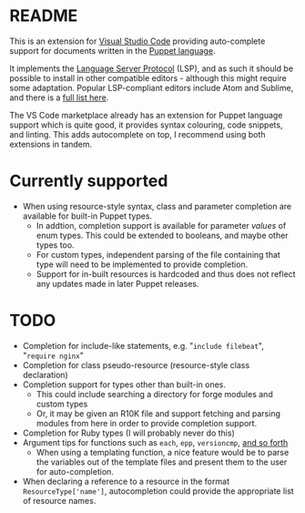 # README

This is an extension for [Visual Studio Code](https://code.visualstudio.com/) providing auto-complete support for documents written in the [Puppet language](https://docs.puppet.com/puppet/4.10/lang_visual_index.html).

It implements the [Language Server Protocol](http://langserver.org/) (LSP), and as such it should be possible to install in other compatible editors - although this might require some adaptation. Popular LSP-compliant editors include Atom and Sublime, and there is a [full list here](http://langserver.org/#implementations-client).

The VS Code marketplace already has an extension for Puppet language support which is quite good, it provides syntax colouring, code snippets, and linting. This adds autocomplete on top, I recommend using both extensions in tandem. 

# Currently supported
* When using resource-style syntax, class and parameter completion are available for built-in Puppet types.
  * In addtion, completion support is available for parameter _values_ of enum types. This could be extended to booleans, and maybe other types too.
  * For custom types, independent parsing of the file containing that type will need to be implemented to provide completion. 
  * Support for in-built resources is hardcoded and thus does not reflect any updates made in later Puppet releases. 

# TODO
* Completion for include-like statements, e.g. "`include filebeat`", "`require nginx`"
* Completion for class pseudo-resource (resource-style class declaration) 
* Completion support for types other than built-in ones.
  * This could include searching a directory for forge modules and custom types
  * Or, it may be given an R10K file and support fetching and parsing modules from here in order to provide completion support.
* Completion for Ruby types (I will probably never do this)
* Argument tips for functions such as `each`, `epp`, `versioncmp`, [and so forth](https://docs.puppet.com/puppet/4.10/function.html)
  * When using a templating function, a nice feature would be to parse the variables out of the template files and present them to the user for auto-completion.
* When declaring a reference to a resource in the format `ResourceType['name']`, autocompletion could provide the appropriate list of resource names.